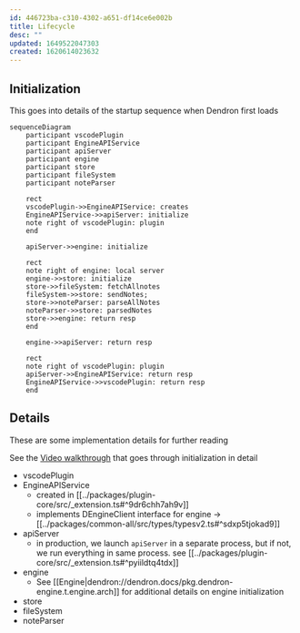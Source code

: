 ```yaml
---
id: 446723ba-c310-4302-a651-df14ce6e002b
title: Lifecycle
desc: ""
updated: 1649522047303
created: 1620614023632
---
```


## Initialization

This goes into details of the startup sequence when Dendron first loads

```mermaid
sequenceDiagram
    participant vscodePlugin
    participant EngineAPIService
    participant apiServer
    participant engine
    participant store
    participant fileSystem
    participant noteParser

    rect 
    vscodePlugin->>EngineAPIService: creates
    EngineAPIService->>apiServer: initialize
    note right of vscodePlugin: plugin 
    end

    apiServer->>engine: initialize

    rect 
    note right of engine: local server
    engine->>store: initialize
    store->>fileSystem: fetchAllnotes
    fileSystem->>store: sendNotes;
    store->>noteParser: parseAllNotes
    noteParser->>store: parsedNotes
    store->>engine: return resp
    end

    engine->>apiServer: return resp

    rect 
    note right of vscodePlugin: plugin 
    apiServer->>EngineAPIService: return resp
    EngineAPIService->>vscodePlugin: return resp
    end
```

## Details
These are some implementation details for further reading

See the [Video walkthrough](https://youtu.be/nWJCP1DR5Io) that goes through initialization in detail

* vscodePlugin
* EngineAPIService
  - created in [[../packages/plugin-core/src/_extension.ts#^9dr6chh7ah9v]]
  - implements DEngineClient interface for engine -> [[../packages/common-all/src/types/typesv2.ts#^sdxp5tjokad9]]
* apiServer
  - in production, we launch `apiServer` in a separate process, but if not, we run everything in same process. see [[../packages/plugin-core/src/_extension.ts#^pyiildtq4tdx]]
* engine
  - See [[Engine|dendron://dendron.docs/pkg.dendron-engine.t.engine.arch]] for additional details on engine initialization
* store
* fileSystem
* noteParser


